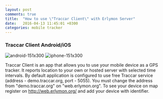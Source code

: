 ```yaml
---
layout: post
comments: true
title:  "How to use \"Traccar Client\" with Erlymon Server"
date:   2016-04-13 11:45:01 +0300
categories: mobile tracker
---
```


### Traccar Client Android/iOS

![android-151x300](https://www.traccar.org/wp-content/uploads/2015/04/android-151x300.jpg "Traccar Client Android")
![iphone-151x300](https://www.traccar.org/wp-content/uploads/2015/04/iphone-155x300.jpg "Traccar Client iOS")


Traccar Client is an app that allows you to use your mobile device as a GPS tracker. It reports location to your own or hosted server with selected time intervals.
By default application is configured to use free Traccar service (address - demo.traccar.org, port - 5055). You must change the address from "demo.traccar.org" on "web.erlymon.org".  To see your device on map register on http://web.erlymon.org/ and add your device with identifier.
